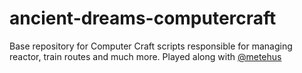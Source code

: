# ancient-dreams-computercraft

Base repository for Computer Craft scripts responsible for managing reactor, train routes and much more.
Played along with [@metehus](https://github.com/metehus)
